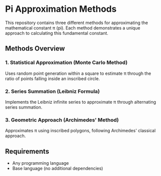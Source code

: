 # Pi Approximation Methods

This repository contains three different methods for approximating the mathematical constant π (pi). Each method demonstrates a unique approach to calculating this fundamental constant.

## Methods Overview

### 1. Statistical Approximation (Monte Carlo Method)

Uses random point generation within a square to estimate π through the ratio of points falling inside an inscribed circle.

### 2. Series Summation (Leibniz Formula)

Implements the Leibniz infinite series to approximate π through alternating series summation.

### 3. Geometric Approach (Archimedes' Method)

Approximates π using inscribed polygons, following Archimedes' classical approach.

## Requirements

- Any programming language
- Base language (no additional dependencies)
